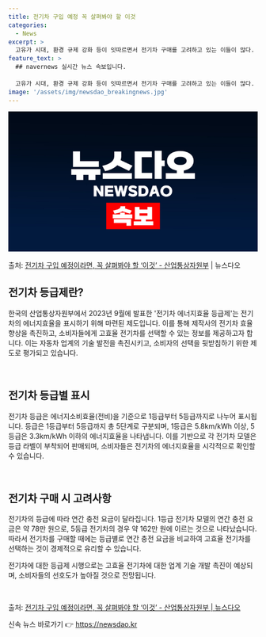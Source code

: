 ```yaml
---
title: 전기차 구입 예정 꼭 살펴봐야 할 이것
categories:
  - News
excerpt: >
  고유가 시대, 환경 규제 강화 등이 잇따르면서 전기차 구매를 고려하고 있는 이들이 많다. 국산차와 수입차를 …
feature_text: >
  ## navernews 실시간 뉴스 속보입니다.

  고유가 시대, 환경 규제 강화 등이 잇따르면서 전기차 구매를 고려하고 있는 이들이 많다. 국산차와 수입차를 …
image: '/assets/img/newsdao_breakingnews.jpg'
---
```


![뉴스다오 속보](/assets/img/newsdao_breakingnews.jpg)

<p>출처: <a href="https://newsdao.kr/3727" rel="dofollow">전기차 구입 예정이라면, 꼭 살펴봐야 할 ‘이것’ - 산업통상자원부</a> | 뉴스다오</p>

<h2 data-ke-size="size26">전기차 등급제란?</h2>
한국의 산업통상자원부에서 2023년 9월에 발표한 '전기차 에너지효율 등급제'는 전기차의 에너지효율을 표시하기 위해 마련된 제도입니다. 이를 통해 제작사의 전기차 효율 향상을 촉진하고, 소비자들에게 고효율 전기차를 선택할 수 있는 정보를 제공하고자 합니다. 이는 자동차 업계의 기술 발전을 촉진시키고, 소비자의 선택을 뒷받침하기 위한 제도로 평가되고 있습니다.

<p data-ke-size="size16">&nbsp;</p>

<h2 data-ke-size="size26">전기차 등급별 표시</h2>
전기차 등급은 에너지소비효율(전비)을 기준으로 1등급부터 5등급까지로 나누어 표시됩니다. 등급은 1등급부터 5등급까지 총 5단계로 구분되며, 1등급은 5.8km/kWh 이상, 5등급은 3.3km/kWh 이하의 에너지효율을 나타냅니다. 이를 기반으로 각 전기차 모델은 등급 라벨이 부착되어 판매되며, 소비자들은 전기차의 에너지효율을 시각적으로 확인할 수 있습니다.

<p data-ke-size="size16">&nbsp;</p>

<h2 data-ke-size="size26">전기차 구매 시 고려사항</h2>
전기차의 등급에 따라 연간 충전 요금이 달라집니다. 1등급 전기차 모델의 연간 충전 요금은 약 78만 원으로, 5등급 전기차의 경우 약 162만 원에 이르는 것으로 나타났습니다. 따라서 전기차를 구매할 때에는 등급별로 연간 충전 요금을 비교하여 고효율 전기차를 선택하는 것이 경제적으로 유리할 수 있습니다.

전기차에 대한 등급제 시행으로는 고효율 전기차에 대한 업계 기술 개발 촉진이 예상되며, 소비자들의 선호도가 높아질 것으로 전망됩니다.

<p data-ke-size="size16">&nbsp;</p>

출처:
<a href="https://newsdao.kr/3727">전기차 구입 예정이라면, 꼭 살펴봐야 할 ‘이것’ - 산업통상자원부 | 뉴스다오</a> 

신속 뉴스 바로가기 👉 <a href="https://newsdao.kr" rel="dofollow">https://newsdao.kr</a>


